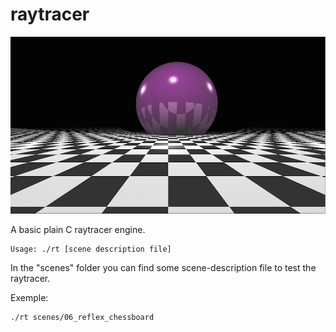 # raytracer

![alt text](inc/raytracer.png "Reflexed Chessboard")

A basic plain C raytracer engine.

```
Usage: ./rt [scene description file]
```

In the "scenes" folder you can find some scene-description file to test the raytracer.

Exemple:
```
./rt scenes/06_reflex_chessboard
```
